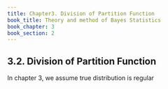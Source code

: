 ```yaml
---
title: Chapter3. Division of Partition Function
book_title: Theory and method of Bayes Statistics
book_chapter: 3
book_section: 2
---
```


## 3.2. Division of Partition Function
In chapter 3, we assume true distribution is regular

